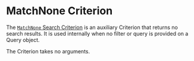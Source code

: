 # MatchNone Criterion

The [`MatchNone` Search Criterion](../../api/php_api/php_api_reference/classes/Ibexa-Contracts-Core-Repository-Values-Content-Query-Criterion-MatchNone.html)
is an auxiliary Criterion that returns no search results.
It is used internally when no filter or query is provided on a Query object.

The Criterion takes no arguments.
